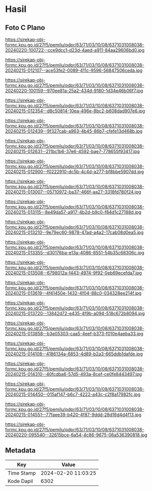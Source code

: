 # Hasil

## Foto C Plano

https://sirekap-obj-formc.kpu.go.id/27f5/pemilu/pdpr/63/71/03/10/08/6371031008038-20240220-100722--cce9dcc1-d23d-4aed-a911-84aa29606bd0.jpg

https://sirekap-obj-formc.kpu.go.id/27f5/pemilu/pdpr/63/71/03/10/08/6371031008038-20240215-012107--ace53fe2-0089-411c-9596-56847506ceda.jpg

https://sirekap-obj-formc.kpu.go.id/27f5/pemilu/pdpr/63/71/03/10/08/6371031008038-20240220-100159--970ee81a-25a2-434d-9180-1d34e46b06f7.jpg

https://sirekap-obj-formc.kpu.go.id/27f5/pemilu/pdpr/63/71/03/10/08/6371031008038-20240215-012354--d8c50814-10ea-496e-8bc2-b608dad907e6.jpg

https://sirekap-obj-formc.kpu.go.id/27f5/pemilu/pdpr/63/71/03/10/08/6371031008038-20240215-012439--9f327cab-a963-4b45-86b7-cfefe13d468b.jpg

https://sirekap-obj-formc.kpu.go.id/27f5/pemilu/pdpr/63/71/03/10/08/6371031008038-20240215-012631--211bc1b6-37e6-4592-bae7-778655f93417.jpg

https://sirekap-obj-formc.kpu.go.id/27f5/pemilu/pdpr/63/71/03/10/08/6371031008038-20240215-012900--f0222910-dc5b-4c4d-a277-bf8bbe5907dd.jpg

https://sirekap-obj-formc.kpu.go.id/27f5/pemilu/pdpr/63/71/03/10/08/6371031008038-20240215-013007--05710972-ba37-466f-aa27-3318fd780f24.jpg

https://sirekap-obj-formc.kpu.go.id/27f5/pemilu/pdpr/63/71/03/10/08/6371031008038-20240215-013115--8e49da57-a917-4b2d-b9c0-f84d1c27188d.jpg

https://sirekap-obj-formc.kpu.go.id/27f5/pemilu/pdpr/63/71/03/10/08/6371031008038-20240215-013210--9e79ec60-9878-47ad-a4a2-17cab08d0ea5.jpg

https://sirekap-obj-formc.kpu.go.id/27f5/pemilu/pdpr/63/71/03/10/08/6371031008038-20240215-013355--d30176ba-e13a-4086-8551-54b35c68306c.jpg

https://sirekap-obj-formc.kpu.go.id/27f5/pemilu/pdpr/63/71/03/10/08/6371031008038-20240215-013508--6798012a-f443-4974-9f92-0eb69ecefda7.jpg

https://sirekap-obj-formc.kpu.go.id/27f5/pemilu/pdpr/63/71/03/10/08/6371031008038-20240215-013619--4f41450e-1432-4f04-88c0-034328ee214f.jpg

https://sirekap-obj-formc.kpu.go.id/27f5/pemilu/pdpr/63/71/03/10/08/6371031008038-20240215-013720--13842d72-e435-4f9b-a094-518c672b8094.jpg

https://sirekap-obj-formc.kpu.go.id/27f5/pemilu/pdpr/63/71/03/10/08/6371031008038-20240215-013858--b3e05303-caa5-4eef-b373-f010e4aeba33.jpg

https://sirekap-obj-formc.kpu.go.id/27f5/pemilu/pdpr/63/71/03/10/08/6371031008038-20240215-014108--4186134a-6853-4d89-b2a3-665ddb1dafde.jpg

https://sirekap-obj-formc.kpu.go.id/27f5/pemilu/pdpr/63/71/03/10/08/6371031008038-20240215-014310--40fcdba6-57d5-493a-8cef-ce0fe8443497.jpg

https://sirekap-obj-formc.kpu.go.id/27f5/pemilu/pdpr/63/71/03/10/08/6371031008038-20240215-014450--015af147-b6c7-4222-a43c-c2f8a17982fc.jpg

https://sirekap-obj-formc.kpu.go.id/27f5/pemilu/pdpr/63/71/03/10/08/6371031008038-20240215-014551--77faee39-b420-4f87-9ddd-28d16d4d4f13.jpg

https://sirekap-obj-formc.kpu.go.id/27f5/pemilu/pdpr/63/71/03/10/08/6371031008038-20240220-095540--32615bce-6a54-4c86-9675-06a536390818.jpg


## Metadata

| Key        | Value               |
| ---------- | ------------------- |
| Time Stamp | 2024-02-20 11:03:25 |
| Kode Dapil | 6302                |




